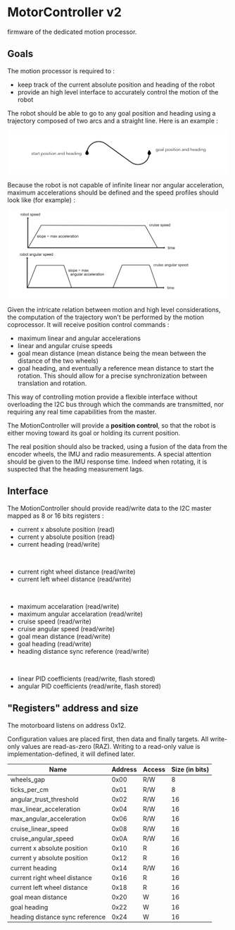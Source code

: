 # MotorController v2
firmware of the dedicated motion processor.

## Goals

The motion processor is required to :
* keep track of the current absolute position and heading of the robot
* provide an high level interface to accurately control the motion of the robot

The robot should be able to go to any goal position and heading using a trajectory composed of two arcs and a straight line.
Here is an example :

![trajectory](specs/trajectory.jpeg)

Because the robot is not capable of infinite linear nor angular acceleration, maximum accelerations should be defined and
the speed profiles should look like (for example) :

![speeds](specs/speeds.png)

Given the intricate relation between motion and high level considerations, the computation of the trajectory won't be performed by the
motion coprocessor. It will receive position control commands :
* maximum linear and angular accelerations
* linear and angular cruise speeds
* goal mean distance (mean distance being the mean between the distance of the two wheels)
* goal heading, and eventually a reference mean distance to start the rotation. This should allow for a precise synchronization between
translation and rotation.

This way of controlling motion provide a flexible interface without overloading the I2C bus through which the commands are transmitted,
nor requiring any real time capabilities from the master.

The MotionController will provide a **position control**, so that the robot is either moving toward its goal or
holding its current position.

The real position should also be tracked, using a fusion of the data from the encoder wheels, the IMU and radio measurements.
A special attention should be given to the IMU response time. Indeed when rotating, it is suspected that the heading measurement lags.

## Interface

The MotionController should provide read/write data to the I2C master mapped as 8 or 16 bits registers :

* current x absolute position (read)
* current y absolute position (read)
* current heading (read/write)

<br>

* current right wheel distance (read/write)
* current left wheel distance (read/write)

<br>

* maximum accelaration (read/write)
* maximum angular accelaration (read/write)
* cruise speed (read/write)
* cruise angular speed (read/write)
* goal mean distance (read/write)
* goal heading (read/write)
* heading distance sync reference (read/write)<br>

<br>

* linear PID coefficients (read/write, flash stored)
* angular PID coefficients (read/write, flash stored)


## "Registers" address and size

The motorboard listens on address 0x12.

Configuration values are placed first, then data and finally targets.
All write-only values are read-as-zero (RAZ).
Writing to a read-only value is implementation-defined, it will defined later.

|Name|Address|Access|Size (in bits)|
|----|-------|------|--------------|
|wheels_gap|0x00|R/W|8|
|ticks_per_cm|0x01|R/W|8|
|angular_trust_threshold|0x02|R/W|16|
|max_linear_acceleration|0x04|R/W|16|
|max_angular_acceleration|0x06|R/W|16|
|cruise_linear_speed|0x08|R/W|16|
|cruise_angular_speed|0x0A|R/W|16|
|current x absolute position|0x10|R|16|
|current y absolute position|0x12|R|16|
|current heading|0x14|R/W|16|
|current right wheel distance|0x16|R|16|
|current left wheel distance|0x18|R|16|
|goal mean distance|0x20|W|16|
|goal heading|0x22|W|16|
|heading distance sync reference|0x24|W|16|
